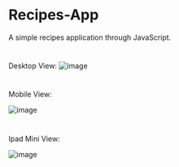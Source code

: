 # Recipes-App
A simple recipes application through JavaScript.

#
Desktop View:
![image](https://user-images.githubusercontent.com/66178232/158087951-8d44c9d6-553d-4078-998c-4a474602974d.png)

#
Mobile View:

![image](https://user-images.githubusercontent.com/66178232/158088031-b65400c3-fffc-4726-b7a6-191b693a9e18.png)

#
Ipad Mini View:

![image](https://user-images.githubusercontent.com/66178232/158088068-e6c4b87f-0272-447d-824a-b7649477ab0a.png)

